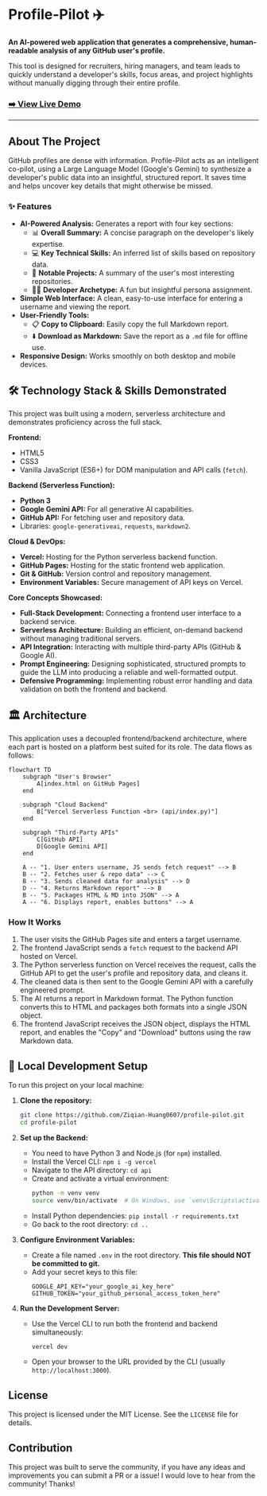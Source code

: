 
# Profile-Pilot ✈️


**An AI-powered web application that generates a comprehensive, human-readable analysis of any GitHub user's profile.**

This tool is designed for recruiters, hiring managers, and team leads to quickly understand a developer's skills, focus areas, and project highlights without manually digging through their entire profile.


### [**➡️ View Live Demo**](https://profile-pilot-seven.vercel.app/)

---

## About The Project

GitHub profiles are dense with information. Profile-Pilot acts as an intelligent co-pilot, using a Large Language Model (Google's Gemini) to synthesize a developer's public data into an insightful, structured report. It saves time and helps uncover key details that might otherwise be missed.

### ✨ Features

*   **AI-Powered Analysis:** Generates a report with four key sections:
    *   📊 **Overall Summary:** A concise paragraph on the developer's likely expertise.
    *   💻 **Key Technical Skills:** An inferred list of skills based on repository data.
    *   🚀 **Notable Projects:** A summary of the user's most interesting repositories.
    *   🧑‍💻 **Developer Archetype:** A fun but insightful persona assignment.
*   **Simple Web Interface:** A clean, easy-to-use interface for entering a username and viewing the report.
*   **User-Friendly Tools:**
    *   📋 **Copy to Clipboard:** Easily copy the full Markdown report.
    *   ⬇️ **Download as Markdown:** Save the report as a `.md` file for offline use.
*   **Responsive Design:** Works smoothly on both desktop and mobile devices.

## 🛠️ Technology Stack & Skills Demonstrated

This project was built using a modern, serverless architecture and demonstrates proficiency across the full stack.

**Frontend:**
*   HTML5
*   CSS3
*   Vanilla JavaScript (ES6+) for DOM manipulation and API calls (`fetch`).

**Backend (Serverless Function):**
*   **Python 3**
*   **Google Gemini API:** For all generative AI capabilities.
*   **GitHub API:** For fetching user and repository data.
*   Libraries: `google-generativeai`, `requests`, `markdown2`.

**Cloud & DevOps:**
*   **Vercel:** Hosting for the Python serverless backend function.
*   **GitHub Pages:** Hosting for the static frontend web application.
*   **Git & GitHub:** Version control and repository management.
*   **Environment Variables:** Secure management of API keys on Vercel.

**Core Concepts Showcased:**
*   **Full-Stack Development:** Connecting a frontend user interface to a backend service.
*   **Serverless Architecture:** Building an efficient, on-demand backend without managing traditional servers.
*   **API Integration:** Interacting with multiple third-party APIs (GitHub & Google AI).
*   **Prompt Engineering:** Designing sophisticated, structured prompts to guide the LLM into producing a reliable and well-formatted output.
*   **Defensive Programming:** Implementing robust error handling and data validation on both the frontend and backend.

## 🏛️ Architecture

This application uses a decoupled frontend/backend architecture, where each part is hosted on a platform best suited for its role. The data flows as follows:

```mermaid
flowchart TD
    subgraph "User's Browser"
        A[index.html on GitHub Pages]
    end

    subgraph "Cloud Backend"
        B["Vercel Serverless Function <br> (api/index.py)"]
    end

    subgraph "Third-Party APIs"
        C[GitHub API]
        D[Google Gemini API]
    end

    A -- "1. User enters username, JS sends fetch request" --> B
    B -- "2. Fetches user & repo data" --> C
    B -- "3. Sends cleaned data for analysis" --> D
    D -- "4. Returns Markdown report" --> B
    B -- "5. Packages HTML & MD into JSON" --> A
    A -- "6. Displays report, enables buttons" --> A
```

### How It Works

1.  The user visits the GitHub Pages site and enters a target username.
2.  The frontend JavaScript sends a `fetch` request to the backend API hosted on Vercel.
3.  The Python serverless function on Vercel receives the request, calls the GitHub API to get the user's profile and repository data, and cleans it.
4.  The cleaned data is then sent to the Google Gemini API with a carefully engineered prompt.
5.  The AI returns a report in Markdown format. The Python function converts this to HTML and packages both formats into a single JSON object.
6.  The frontend JavaScript receives the JSON object, displays the HTML report, and enables the "Copy" and "Download" buttons using the raw Markdown data.

## 🚀 Local Development Setup

To run this project on your local machine:

1.  **Clone the repository:**
    ```bash
    git clone https://github.com/Ziqian-Huang0607/profile-pilot.git
    cd profile-pilot
    ```

2.  **Set up the Backend:**
    *   You need to have Python 3 and Node.js (for `npm`) installed.
    *   Install the Vercel CLI: `npm i -g vercel`
    *   Navigate to the API directory: `cd api`
    *   Create and activate a virtual environment:
        ```bash
        python -m venv venv
        source venv/bin/activate  # On Windows, use `venv\Scripts\activate`
        ```
    *   Install Python dependencies: `pip install -r requirements.txt`
    *   Go back to the root directory: `cd ..`

3.  **Configure Environment Variables:**
    *   Create a file named `.env` in the root directory. **This file should NOT be committed to git.**
    *   Add your secret keys to this file:
        ```
        GOOGLE_API_KEY="your_google_ai_key_here"
        GITHUB_TOKEN="your_github_personal_access_token_here"
        ```

4.  **Run the Development Server:**
    *   Use the Vercel CLI to run both the frontend and backend simultaneously:
        ```bash
        vercel dev
        ```
    *   Open your browser to the URL provided by the CLI (usually `http://localhost:3000`).

## License

This project is licensed under the MIT License. See the `LICENSE` file for details.


## Contribution

This project was built to serve the community, if you have any ideas and improvements you can submit a PR or a issue! I would love to hear from the community! Thanks!
